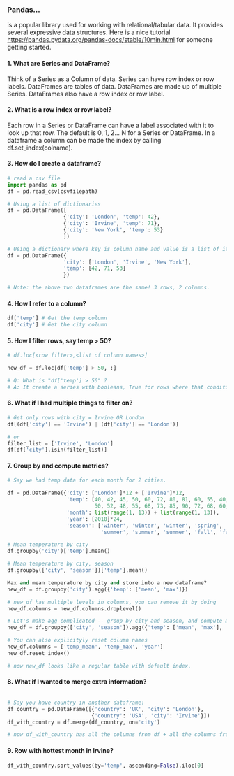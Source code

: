 ### Pandas...

is a popular library used for working with relational/tabular data. It provides several expressive data structures. 
Here is a nice tutorial https://pandas.pydata.org/pandas-docs/stable/10min.html for someone getting started.

#### 1. What are Series and DataFrame?

Think of a Series as a Column of data. Series can have row index or row labels. DataFrames are tables of data. 
DataFrames are made up of multiple Series. DataFrames also have a row index or row label.

#### 2. What is a row index or row label?

Each row in a Series or DataFrame can have a label associated with it to look up that row. The default is 0, 1, 2... N 
for a Series or DataFrame. In a dataframe a column can be made the index by calling df.set_index(colname).

#### 3. How do I create a dataframe?

```python
# read a csv file
import pandas as pd
df = pd.read_csv(csvfilepath)

# Using a list of dictionaries
df = pd.DataFrame([
                  {'city': 'London', 'temp': 42},
                  {'city': 'Irvine', 'temp': 71},
                  {'city': 'New York', 'temp': 53}
                  ])

# Using a dictionary where key is column name and value is a list of items. 
df = pd.DataFrame({
                  'city': ['London', 'Irvine', 'New York'],
                  'temp': [42, 71, 53]
                  })

# Note: the above two dataframes are the same! 3 rows, 2 columns.
```

#### 4. How I refer to a column?

```python
df['temp'] # Get the temp column
df['city'] # Get the city column
```

#### 5. How I filter rows, say temp > 50?

```python
# df.loc[<row filter>,<list of column names>]

new_df = df.loc[df['temp'] > 50, :]

# Q: What is "df['temp'] > 50" ?
# A: It create a series with booleans, True for rows where that condition is True and False otherwise.

```

#### 6. What if I had multiple things to filter on?

```python
# Get only rows with city = Irvine OR London
df[(df['city'] == 'Irvine') | (df['city'] == 'London')]

# or 
filter_list = ['Irvine', 'London']
df[df['city'].isin(filter_list)]

```

#### 7. Group by and compute metrics?

```python
# Say we had temp data for each month for 2 cities.

df = pd.DataFrame({'city': ['London']*12 + ['Irvine']*12,
                   'temp': [40, 42, 45, 50, 60, 72, 80, 81, 60, 55, 40, 32,
                            50, 52, 48, 55, 68, 73, 85, 90, 72, 68, 60, 51],
                   'month': list(range(1, 13)) + list(range(1, 13)),
                   'year': [2018]*24,
                   'season': ['winter', 'winter', 'winter', 'spring', 'spring', 'spring',
                              'summer', 'summer', 'summer', 'fall', 'fall', 'fall']*2})

# Mean temperature by city
df.groupby('city')['temp'].mean()                                                                                    

# Mean temperature by city, season
df.groupby(['city', 'season'])['temp'].mean()

Max and mean temperature by city and store into a new dataframe?
new_df = df.groupby('city').agg({'temp': ['mean', 'max']})

# new_df has multiple levels in columns, you can remove it by doing 
new_df.columns = new_df.columns.droplevel()    

# Let's make agg complicated -- group by city and season, and compute mean and max for temp and max for value of year. 
new_df = df.groupby(['city', 'season']).agg({'temp': ['mean', 'max'], 'year': 'max'})  

# You can also explicityly reset column names
new_df.columns = ['temp_mean', 'temp_max', 'year']
new_df.reset_index() 

# now new_df looks like a regular table with default index.

```

#### 8. What if I wanted to merge extra information?

```python

# Say you have country in another dataframe:
df_country = pd.DataFrame([{'country': 'UK', 'city': 'London'},
                           {'country': 'USA', 'city': 'Irvine'}])
df_with_country = df.merge(df_country, on='city')

# now df_with_country has all the columns from df + all the columns from df_country by joining/merging on the city column. i.e. country was added to the data frame.

```

#### 9. Row with hottest month in Irvine?

```python
df_with_country.sort_values(by='temp', ascending=False).iloc[0]
```


